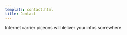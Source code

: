 ```yaml
---
template: contact.html
title: Contact
---
```

Internet carrier pigeons will deliver your infos somewhere.
